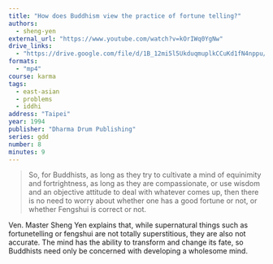 ```yaml
---
title: "How does Buddhism view the practice of fortune telling?"
authors:
  - sheng-yen
external_url: "https://www.youtube.com/watch?v=kOrIWq0YgNw"
drive_links:
  - "https://drive.google.com/file/d/1B_12mi5l5UkduqmuplkCCuKd1fN4nppu/view?usp=drive_link"
formats:
  - "mp4"
course: karma
tags:
  - east-asian
  - problems
  - iddhi
address: "Taipei"
year: 1994
publisher: "Dharma Drum Publishing"
series: gdd
number: 8
minutes: 9
---
```


> So, for Buddhists, as long as they try to cultivate a mind of equinimity and fortrightness, as long as they are compassionate, or use wisdom and an objective attitude to deal with whatever comes up, then there is no need to worry about whether one has a good fortune or not, or whether Fengshui is correct or not.

Ven. Master Sheng Yen explains that, while supernatural things such as fortunetelling or fengshui are not totally superstitious, they are also not accurate. The mind has the ability to transform and change its fate, so Buddhists need only be concerned with developing a wholesome mind.
